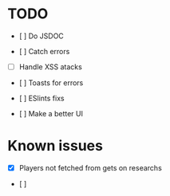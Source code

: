# TODO

-   [ ] Do JSDOC

-   [ ] Catch errors

-   [ ] Handle XSS atacks

-   [ ] Toasts for errors

-   [ ] ESlints fixs

-   [ ] Make a better UI

# Known issues

-   [X] Players not fetched from gets on researchs

-   [ ]
